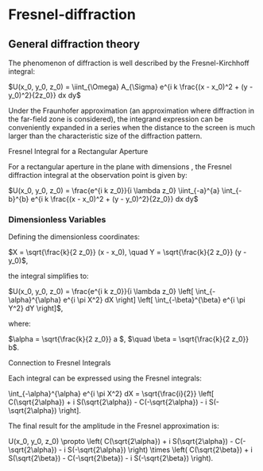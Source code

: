# Fresnel-diffraction
## General diffraction theory

The phenomenon of diffraction is well described by the Fresnel-Kirchhoff integral:

$U(x_0, y_0, z_0) = \iint_{\Omega} A_{\Sigma}  e^{i k \frac{(x - x_0)^2 + (y - y_0)^2}{2z_0}} dx dy$

Under the Fraunhofer approximation (an approximation where diffraction in the far-field zone is considered), the integrand expression can be conveniently expanded in a series when the distance to the screen is much larger than the characteristic size of the diffraction pattern.

Fresnel Integral for a Rectangular Aperture

For a rectangular aperture in the plane  with dimensions , the Fresnel diffraction integral at the observation point  is given by:

$U(x_0, y_0, z_0) = \frac{e^{i k z_0}}{i \lambda z_0} \iint_{-a}^{a} \int_{-b}^{b} e^{i k \frac{(x - x_0)^2 + (y - y_0)^2}{2z_0}} dx dy$

### Dimensionless Variables

Defining the dimensionless coordinates:

$X = \sqrt{\frac{k}{2 z_0}} (x - x_0), \quad Y = \sqrt{\frac{k}{2 z_0}} (y - y_0)$, 

the integral simplifies to:

$U(x_0, y_0, z_0) = \frac{e^{i k z_0}}{i \lambda z_0} \left[ \int_{-\alpha}^{\alpha} e^{i \pi X^2} dX \right] \left[ \int_{-\beta}^{\beta} e^{i \pi Y^2} dY \right]$,

where:

$\alpha = \sqrt{\frac{k}{2 z_0}} a $, $\quad \beta = \sqrt{\frac{k}{2 z_0}} b$.

Connection to Fresnel Integrals

Each integral can be expressed using the Fresnel integrals:

\int_{-\alpha}^{\alpha} e^{i \pi X^2} dX = \sqrt{\frac{i}{2}} \left[ C(\sqrt{2\alpha}) + i S(\sqrt{2\alpha}) - C(-\sqrt{2\alpha}) - i S(-\sqrt{2\alpha}) \right].

The final result for the amplitude in the Fresnel approximation is:

U(x_0, y_0, z_0) \propto \left( C(\sqrt{2\alpha}) + i S(\sqrt{2\alpha}) - C(-\sqrt{2\alpha}) - i S(-\sqrt{2\alpha}) \right) \times \left( C(\sqrt{2\beta}) + i S(\sqrt{2\beta}) - C(-\sqrt{2\beta}) - i S(-\sqrt{2\beta}) \right).

